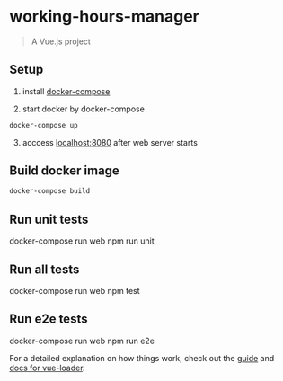 # working-hours-manager

> A Vue.js project

## Setup

1. install [docker-compose](https://docs.docker.com/compose/install/)

2. start docker by docker-compose
``` bash
docker-compose up
```

3. acccess [localhost:8080](http://localhost:8080) after web server starts

## Build docker image

``` bash
docker-compose build
```

## Run unit tests
docker-compose run web npm run unit

## Run all tests
docker-compose run web npm test

## Run e2e tests
docker-compose run web npm run e2e

For a detailed explanation on how things work, check out the [guide](http://vuejs-templates.github.io/webpack/) and [docs for vue-loader](http://vuejs.github.io/vue-loader).
